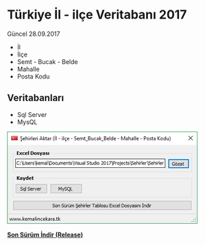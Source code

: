 ﻿# Türkiye İl - ilçe Veritabanı 2017

Güncel 28.09.2017

* İl
* İlçe
* Semt - Bucak - Belde
* Mahalle
* Posta Kodu

## Veritabanları
* Sql Server
* MysQL

![Windows Forms Application .NET 4.5](https://raw.githubusercontent.com/kemalincekara/Sehirler/master/Ekran.png)

**[Son Sürüm İndir (Release)](https://github.com/kemalincekara/Sehirler/releases/download/v1/Sehirler_08_06_2017.rar)**